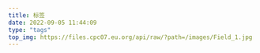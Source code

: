 ```yaml
---
title: 标签
date: 2022-09-05 11:44:09
type: "tags"
top_img: https://files.cpc07.eu.org/api/raw/?path=/images/Field_1.jpg
---
```

